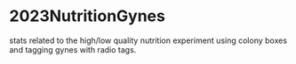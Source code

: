 # 2023NutritionGynes
stats related to the high/low quality nutrition experiment using colony boxes and tagging gynes with radio tags. 
